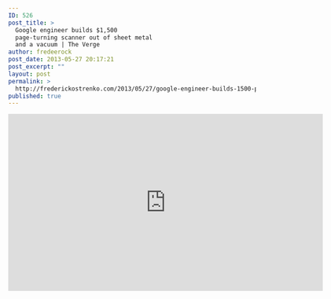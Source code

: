 ```yaml
---
ID: 526
post_title: >
  Google engineer builds $1,500
  page-turning scanner out of sheet metal
  and a vacuum | The Verge
author: fredeerock
post_date: 2013-05-27 20:17:21
post_excerpt: ""
layout: post
permalink: >
  http://frederickostrenko.com/2013/05/27/google-engineer-builds-1500-page-turning-scanner-out-of-sheet-metal-and-a-vacuum-the-verge/
published: true
---
```

<iframe src="http://www.youtube.com/embed/4JuoOaL11bw?feature=player_embedded" height="360" width="640" allowfullscreen="" frameborder="0"></iframe>